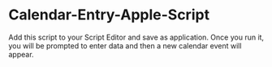 # Calendar-Entry-Apple-Script
Add this script to your Script Editor and save as application.
Once you run it, you will be prompted to enter data and then a new calendar event will appear.

